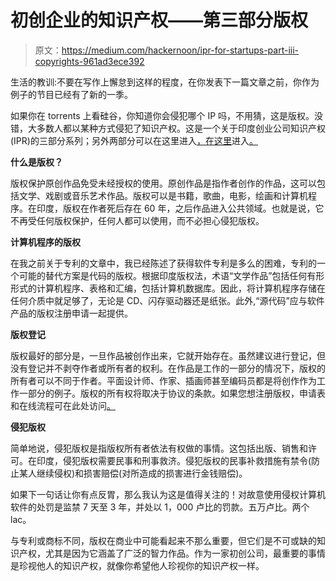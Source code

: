 # 初创企业的知识产权——第三部分版权

> 原文：<https://medium.com/hackernoon/ipr-for-startups-part-iii-copyrights-961ad3ece392>

生活的教训:不要在写作上懈怠到这样的程度，在你发表下一篇文章之前，你作为例子的节目已经有了新的一季。

如果你在 torrents 上看硅谷，你知道你会侵犯哪个 IP 吗，不用猜，这是版权。没错，大多数人都以某种方式侵犯了知识产权。这是一个关于印度创业公司知识产权(IPR)的三部分系列；另外两部分可以在这里进入[，在这里](https://hackernoon.com/ipr-for-startups-part-ii-patents-6b7e87b9c892?source=user_profile---------3----------------&gi=3397b5b7e036)进入[。](https://hackernoon.com/intellectual-property-rights-for-start-ups-part-i-trademarks-1f81f91928b8)

**什么是版权？**

版权保护原创作品免受未经授权的使用。原创作品是指作者创作的作品，这可以包括文学、戏剧或音乐艺术作品。版权可以是书籍，歌曲，电影，绘画和计算机程序。在印度，版权在作者死后存在 60 年，之后作品进入公共领域。也就是说，它不再受任何版权保护，任何人都可以使用，而不必担心侵犯版权。

**计算机程序的版权**

在我之前关于专利的文章中，我已经陈述了获得软件专利是多么的困难，专利的一个可能的替代方案是代码的版权。根据印度版权法，术语“文学作品”包括任何有形形式的计算机程序、表格和汇编，包括计算机数据库。因此，将计算机程序存储在任何介质中就足够了，无论是 CD、闪存驱动器还是纸张。此外,“源代码”应与软件产品的版权注册申请一起提供。

**版权登记**

版权最好的部分是，一旦作品被创作出来，它就开始存在。虽然建议进行登记，但没有登记并不剥夺作者或所有者的权利。在作品是工作的一部分的情况下，版权的所有者可以不同于作者。平面设计师、作家、插画师甚至编码员都是将创作作为工作一部分的例子。版权的所有权将取决于协议的条款。如果您想注册版权，申请表和在线流程可在此处访问[。](http://copyright.gov.in/frmformsDownload.aspx)

**侵犯版权**

简单地说，侵犯版权是指版权所有者依法有权做的事情。这包括出版、销售和许可。在印度，侵犯版权需要民事和刑事救济。侵犯版权的民事补救措施有禁令(防止某人继续侵权)和损害赔偿(对所造成的损害进行金钱赔偿)。

如果下一句话让你有点反胃，那么我认为这是值得关注的！对故意使用侵权计算机软件的处罚是监禁 7 天至 3 年，并处以 1，000 卢比的罚款。五万卢比。两个 lac。

与专利或商标不同，版权在商业中可能看起来不那么重要，但它们是不可或缺的知识产权，尤其是因为它涵盖了广泛的智力作品。作为一家初创公司，最重要的事情是珍视他人的知识产权，就像你希望他人珍视你的知识产权一样。